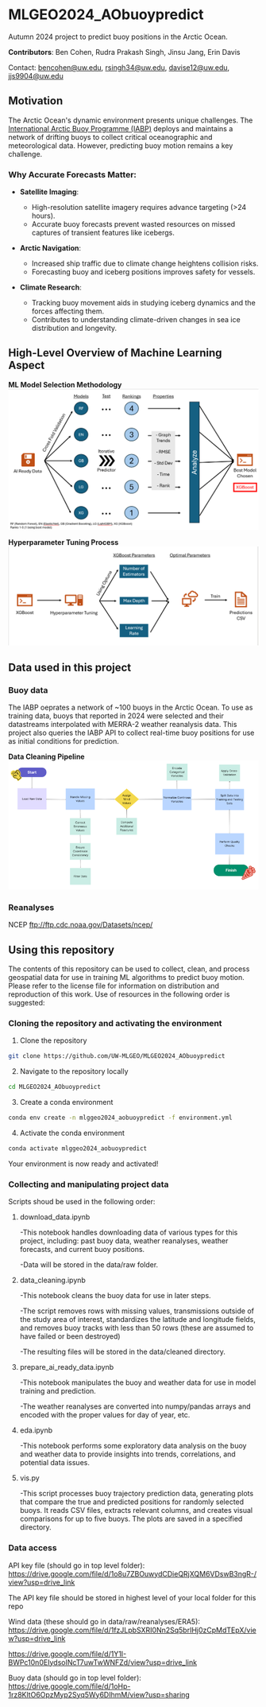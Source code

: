 # MLGEO2024_AObuoypredict
Autumn 2024 project to predict buoy positions in the Arctic Ocean.

**Contributors**: Ben Cohen, Rudra Prakash Singh, Jinsu Jang, Erin Davis

Contact: bencohen@uw.edu, rsingh34@uw.edu, davise12@uw.edu, jjs9904@uw.edu

## Motivation  

The Arctic Ocean's dynamic environment presents unique challenges. The [International Arctic Buoy Programme (IABP)](https://iabp.apl.uw.edu/) deploys and maintains a network of drifting buoys to collect critical oceanographic and meteorological data. However, predicting buoy motion remains a key challenge.  

### Why Accurate Forecasts Matter:  
- **Satellite Imaging**:  
  - High-resolution satellite imagery requires advance targeting (>24 hours).  
  - Accurate buoy forecasts prevent wasted resources on missed captures of transient features like icebergs.  

- **Arctic Navigation**:  
  - Increased ship traffic due to climate change heightens collision risks.  
  - Forecasting buoy and iceberg positions improves safety for vessels.  

- **Climate Research**:  
  - Tracking buoy movement aids in studying iceberg dynamics and the forces affecting them.  
  - Contributes to understanding climate-driven changes in sea ice distribution and longevity.  

## High-Level Overview of Machine Learning Aspect
**ML Model Selection Methodology**
![Machine Learning Model Selection Methodology](https://github.com/UW-MLGEO/MLGEO2024_AObuoypredict/blob/main/ml_process_vis.png)

**Hyperparameter Tuning Process**
![Tuning Process](https://github.com/UW-MLGEO/MLGEO2024_AObuoypredict/blob/main/tuning%20process_vis.png)

## Data used in this project
### Buoy data
The IABP oeprates a network of ~100 buoys in the Arctic Ocean. To use as training data, buoys that reported in 2024 were selected and their datastreams interpolated with MERRA-2 weather reanalysis data. This project also queries the IABP API to collect real-time buoy positions for use as initial conditions for prediction.

**Data Cleaning Pipeline**
![Data Visualization](https://github.com/UW-MLGEO/MLGEO2024_AObuoypredict/blob/main/data_cleaning.png)

### Reanalyses
NCEP ftp://ftp.cdc.noaa.gov/Datasets/ncep/


## Using this repository
The contents of this repository can be used to collect, clean, and process geospatial data for use in training ML algorithms to predict buoy motion. Please refer to the license file for information on distribution and reproduction of this work. 
Use of resources in the following order is suggested:
### Cloning the repository and activating the environment
1. Clone the repository
```bash
git clone https://github.com/UW-MLGEO/MLGEO2024_AObuoypredict
```

2. Navigate to the repository locally
```bash
cd MLGEO2024_AObuoypredict
```

3. Create a conda environment
```bash
conda env create -n mlggeo2024_aobuoypredict -f environment.yml
```

4. Activate the conda environment
```bash
conda activate mlggeo2024_aobuoypredict
```

Your environment is now ready and activated!

### Collecting and manipulating project data
Scripts shoud be used in the following order:
1. download_data.ipynb

   -This notebook handles downloading data of various types for this project, including: past buoy data, weather reanalyses, weather forecasts, and current buoy positions.

   -Data will be stored in the data/raw folder.
2. data_cleaning.ipynb

   -This notebook cleans the buoy data for use in later steps.

   -The script removes rows with missing values, transmissions outside of the study area of interest, standardizes the latitude and longitude fields, and removes buoy tracks with less than 50 rows (these are assumed to have failed or been destroyed)

   -The resulting files will be stored in the data/cleaned directory.
3. prepare_ai_ready_data.ipynb

   -This notebook manipulates the buoy and weather data for use in model training and prediction.

   -The weather reanalyses are converted into numpy/pandas arrays and encoded with the proper values for day of year, etc.
4. eda.ipynb

   -This notebook performs some exploratory data analysis on the buoy and weather data to provide insights into trends, correlations, and potential data issues.
5. vis.py

   -This script processes buoy trajectory prediction data, generating plots that compare the true and predicted positions for randomly selected buoys. It reads CSV files, extracts relevant columns, and creates visual comparisons for up to five buoys. The plots are saved in a specified directory.

### Data access
API key file (should go in top level folder): 
https://drive.google.com/file/d/1o8u7ZBOuwydCDieQRjXQM6VDswB3ngR-/view?usp=drive_link

The API key file should be stored in highest level of your local folder for this repo

Wind data (these should go in data/raw/reanalyses/ERA5):
https://drive.google.com/file/d/1fzJLpbSXRI0Nn2Sq5brIHj0zCpMdTEpX/view?usp=drive_link

https://drive.google.com/file/d/1Y1I-BWPc10n0EIydsoINcT7uwTwWNFZd/view?usp=drive_link

Buoy data (should go in top level folder):
https://drive.google.com/file/d/1oHp-1rz8KltO6OpzMyp2Syq5Wy6DIhmM/view?usp=sharing
